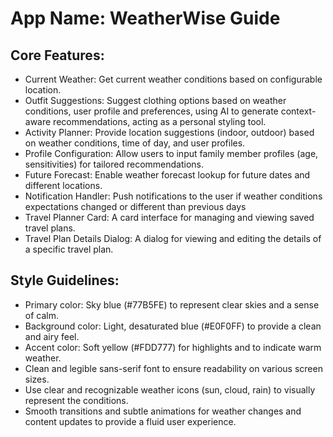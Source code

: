 # **App Name**: WeatherWise Guide

## Core Features:

- Current Weather: Get current weather conditions based on configurable location.
- Outfit Suggestions: Suggest clothing options based on weather conditions, user profile and preferences, using AI to generate context-aware recommendations, acting as a personal styling tool.
- Activity Planner: Provide location suggestions (indoor, outdoor) based on weather conditions, time of day, and user profiles.
- Profile Configuration: Allow users to input family member profiles (age, sensitivities) for tailored recommendations.
- Future Forecast: Enable weather forecast lookup for future dates and different locations.
- Notification Handler: Push notifications to the user if weather conditions expectations changed or different than previous days
- Travel Planner Card: A card interface for managing and viewing saved travel plans.
- Travel Plan Details Dialog: A dialog for viewing and editing the details of a specific travel plan.

## Style Guidelines:

- Primary color: Sky blue (#77B5FE) to represent clear skies and a sense of calm.
- Background color: Light, desaturated blue (#E0F0FF) to provide a clean and airy feel.
- Accent color: Soft yellow (#FDD777) for highlights and to indicate warm weather.
- Clean and legible sans-serif font to ensure readability on various screen sizes.
- Use clear and recognizable weather icons (sun, cloud, rain) to visually represent the conditions.
- Smooth transitions and subtle animations for weather changes and content updates to provide a fluid user experience.